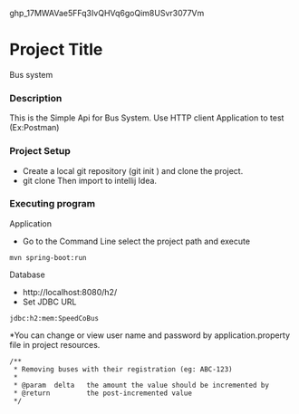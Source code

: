 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


# Project Title

Bus system

### Description

This is the Simple Api for Bus System.
Use HTTP client Application to test (Ex:Postman)

### Project Setup

* Create a local git repository (git init <my local repo>) and clone the project.  
* git clone <Path> Then import to intellij Idea.

### Executing program

Application

* Go to the Command Line select the project path and execute 
```
mvn spring-boot:run
```
Database

* http://localhost:8080/h2/
* Set JDBC URL 

```
jdbc:h2:mem:SpeedCoBus
```
*You can change or view user name and password by application.property file in project resources.


    /**
     * Removing buses with their registration (eg: ABC-123)
     *
     * @param  delta   the amount the value should be incremented by
     * @return         the post-incremented value
     */
